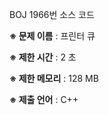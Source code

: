 BOJ 1966번 소스 코드

<b>※ 문제 이름</b> : 프린터 큐

<b>※ 제한 시간</b> : 2 초

<b>※ 제한 메모리</b> : 128 MB

<b>※ 제출 언어</b> : C++
